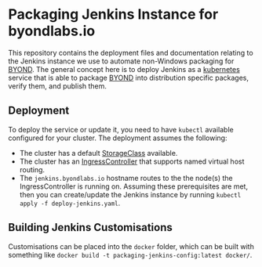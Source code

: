 Packaging Jenkins Instance for byondlabs.io
===========================================
This repository contains the deployment files and documentation relating to the Jenkins instance we use to automate non-Windows packaging for [BYOND](https://www.byond.com/). The general concept here is to deploy Jenkins as a [kubernetes](https://kubernetes.io/) service that is able to package [BYOND](https://www.byond.com/) into distribution specific packages, verify them, and publish them.

Deployment
----------
To deploy the service or update it, you need to have `kubectl` available configured for your cluster. The deployment assumes the following:
-   The cluster has a default [StorageClass](https://kubernetes.io/docs/concepts/storage/storage-classes/) available.
-   The cluster has an [IngressController](https://kubernetes.io/docs/concepts/services-networking/ingress-controllers/) that supports named virtual host routing.
-   The `jenkins.byondlabs.io` hostname routes to the the node(s) the IngressController is running on.
Assuming these prerequisites are met, then you can create/update the Jenkins instance by running `kubectl apply -f deploy-jenkins.yaml`.

Building Jenkins Customisations
-------------------------------
Customisations can be placed into the `docker` folder, which can be built with something like `docker build -t packaging-jenkins-config:latest docker/`.
